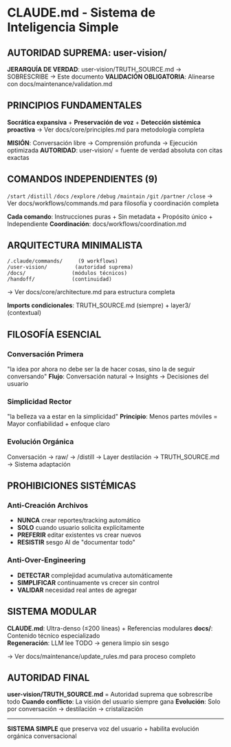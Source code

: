 # CLAUDE.md - Sistema de Inteligencia Simple

## AUTORIDAD SUPREMA: user-vision/

**JERARQUÍA DE VERDAD**: user-vision/TRUTH_SOURCE.md → SOBRESCRIBE → Este documento
**VALIDACIÓN OBLIGATORIA**: Alinearse con docs/maintenance/validation.md

## PRINCIPIOS FUNDAMENTALES

**Socrática expansiva** + **Preservación de voz** + **Detección sistémica proactiva**
→ Ver docs/core/principles.md para metodología completa

**MISIÓN**: Conversación libre → Comprensión profunda → Ejecución optimizada
**AUTORIDAD**: user-vision/ = fuente de verdad absoluta con citas exactas

## COMANDOS INDEPENDIENTES (9)

`/start` `/distill` `/docs` `/explore` `/debug` `/maintain` `/git` `/partner` `/close`
→ Ver docs/workflows/commands.md para filosofía y coordinación completa

**Cada comando**: Instrucciones puras + Sin metadata + Propósito único + Independiente
**Coordinación**: docs/workflows/coordination.md

## ARQUITECTURA MINIMALISTA

```
/.claude/commands/     (9 workflows)
/user-vision/         (autoridad suprema)  
/docs/               (módulos técnicos)
/handoff/            (continuidad)
```
→ Ver docs/core/architecture.md para estructura completa

**Imports condicionales**: TRUTH_SOURCE.md (siempre) + layer3/ (contextual)

## FILOSOFÍA ESENCIAL

### Conversación Primera
"la idea por ahora no debe ser la de hacer cosas, sino la de seguir conversando"
**Flujo**: Conversación natural → Insights → Decisiones del usuario

### Simplicidad Rector  
"la belleza va a estar en la simplicidad"
**Principio**: Menos partes móviles = Mayor confiabilidad + enfoque claro

### Evolución Orgánica
Conversación → raw/ → /distill → Layer destilación → TRUTH_SOURCE.md → Sistema adaptación

## PROHIBICIONES SISTÉMICAS

### Anti-Creación Archivos
- **NUNCA** crear reportes/tracking automático
- **SOLO** cuando usuario solicita explícitamente  
- **PREFERIR** editar existentes vs crear nuevos
- **RESISTIR** sesgo AI de "documentar todo"

### Anti-Over-Engineering
- **DETECTAR** complejidad acumulativa automáticamente
- **SIMPLIFICAR** continuamente vs crecer sin control
- **VALIDAR** necesidad real antes de agregar

## SISTEMA MODULAR

**CLAUDE.md**: Ultra-denso (≤200 líneas) + Referencias modulares
**docs/**: Contenido técnico especializado  
**Regeneración**: LLM lee TODO → genera limpio sin sesgo

→ Ver docs/maintenance/update_rules.md para proceso completo

## AUTORIDAD FINAL

**user-vision/TRUTH_SOURCE.md** = Autoridad suprema que sobrescribe todo
**Cuando conflicto**: La visión del usuario siempre gana
**Evolución**: Solo por conversación → destilación → cristalización

---

**SISTEMA SIMPLE** que preserva voz del usuario + habilita evolución orgánica conversacional